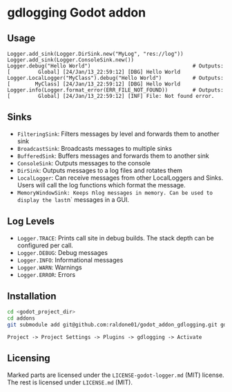 # gdlogging Godot addon

## Usage

```gdscript
Logger.add_sink(Logger.DirSink.new("MyLog", "res://log"))
Logger.add_sink(Logger.ConsoleSink.new())
Logger.debug("Hello World")                                 # Outputs: [         Global] [24/Jan/13_22:59:12] [DBG] Hello World
Logger.LocalLogger("MyClass").debug("Hello World")          # Outputs: [        MyClass] [24/Jan/13_22:59:12] [DBG] Hello World
Logger.info(Logger.format_error(ERR_FILE_NOT_FOUND))        # Outputs: [         Global] [24/Jan/13_22:59:12] [INF] File: Not found error.
```

## Sinks

* `FilteringSink`: Filters messages by level and forwards them to another sink
* `BroadcastSink`: Broadcasts messages to multiple sinks
* `BufferedSink`: Buffers messages and forwards them to another sink
* `ConsoleSink`: Outputs messages to the console
* `DirSink`: Outputs messages to a log files and rotates them
* `LocalLogger`: Can receive messages from other LocalLoggers and Sinks. Users will call the log functions which format the message.
* `MemoryWindowSink: Keeps `n` log messages in memory. Can be used to display the last `n` messages in a GUI.

## Log Levels

* `Logger.TRACE`: Prints call site in debug builds. The stack depth can be configured per call.
* `Logger.DEBUG`: Debug messages
* `Logger.INFO`: Informational messages
* `Logger.WARN`: Warnings
* `Logger.ERROR`: Errors

## Installation

```bash
cd <godot_project_dir>
cd addons
git submodule add git@github.com:raldone01/godot_addon_gdlogging.git gdlogging
```

`Project -> Project Settings -> Plugins -> gdlogging -> Activate`

## Licensing

Marked parts are licensed under the `LICENSE-godot-logger.md` (MIT) license.
The rest is licensed under `LICENSE.md` (MIT).
